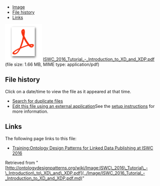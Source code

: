* [Image](../Image/ISWC_2016_Tutorial_-_Introduction_to_XD_and_XDP.pdf.md#file)
* [File history](../Image/ISWC_2016_Tutorial_-_Introduction_to_XD_and_XDP.pdf.md#filehistory)
* [Links](../Image/ISWC_2016_Tutorial_-_Introduction_to_XD_and_XDP.pdf.md#filelinks)

[![](../skins/common/images/icons/fileicon-pdf.png)](../Image/ISWC_2016_Tutorial_-_Introduction_to_XD_and_XDP.pdf.md "ISWC 2016 Tutorial - Introduction to XD and XDP.pdf")
[ISWC\_2016\_Tutorial\_-\_Introduction\_to\_XD\_and\_XDP.pdf](../images/d/d9/ISWC_2016_Tutorial_-_Introduction_to_XD_and_XDP.pdf "ISWC 2016 Tutorial - Introduction to XD and XDP.pdf")‎  (file size: 1.66 MB, MIME type: application/pdf)





## File history

Click on a date/time to view the file as it appeared at that time.



  
* [Search for duplicate files](http://ontologydesignpatterns.org/wiki/Special:FileDuplicateSearch/ISWC_2016_Tutorial_-_Introduction_to_XD_and_XDP.pdf "Special:FileDuplicateSearch/ISWC 2016 Tutorial - Introduction to XD and XDP.pdf")
* [Edit this file using an external application](http://ontologydesignpatterns.org/wiki/index.php?title=Image:ISWC_2016_Tutorial_-_Introduction_to_XD_and_XDP.pdf&action=edit&externaledit=true&mode=file "Image:ISWC 2016 Tutorial - Introduction to XD and XDP.pdf")See the [setup instructions](http://www.mediawiki.org/wiki/Manual:External_editors "http://www.mediawiki.org/wiki/Manual:External_editors") for more information.

## Links



The following page links to this file:


* [Training:Ontology Design Patterns for Linked Data Publishing at ISWC 2016](../Training/Ontology_Design_Patterns_for_Linked_Data_Publishing_at_ISWC_2016.md "Training:Ontology Design Patterns for Linked Data Publishing at ISWC 2016")


Retrieved from "[http://ontologydesignpatterns.org/wiki/Image:ISWC\_2016\_Tutorial\_-\_Introduction\_to\_XD\_and\_XDP.pdf](../Image/ISWC_2016_Tutorial_-_Introduction_to_XD_and_XDP.pdf.md)"